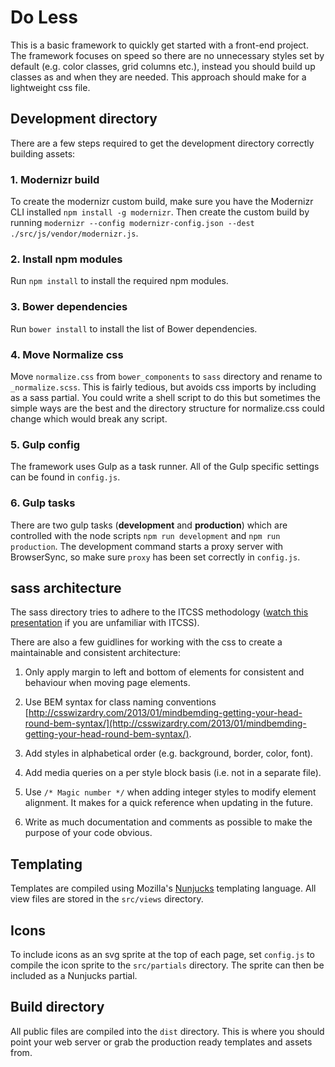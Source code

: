 # Do Less

This is a basic framework to quickly get started with a front-end project. The framework focuses on speed so there are no unnecessary styles set by default (e.g. color classes, grid columns etc.), instead you should build up classes as and when they are needed. This approach should make for a lightweight css file.

## Development directory

There are a few steps required to get the development directory correctly building assets:

### 1. Modernizr build

To create the modernizr custom build, make sure you have the Modernizr CLI installed `npm install -g modernizr`. Then create the custom build by running `modernizr --config modernizr-config.json --dest ./src/js/vendor/modernizr.js`.

### 2. Install npm modules

Run `npm install` to install the required npm modules.

### 3. Bower dependencies

Run `bower install` to install the list of Bower dependencies.

### 4. Move Normalize css

Move `normalize.css` from `bower_components` to `sass` directory and rename to `_normalize.scss`. This is fairly tedious, but avoids css imports by including as a sass partial. You could write a shell script to do this but sometimes the simple ways are the best and the directory structure for normalize.css could change which would break any script.

### 5. Gulp config

The framework uses Gulp as a task runner. All of the Gulp specific settings can be found in `config.js`.

### 6. Gulp tasks

There are two gulp tasks (**development** and **production**) which are controlled with the node scripts `npm run development` and `npm run production`. The development command starts a proxy server with BrowserSync, so make sure `proxy` has been set correctly in `config.js`.

## sass architecture

The sass directory tries to adhere to the ITCSS methodology ([watch this presentation](https://www.youtube.com/watch?v=1OKZOV-iLj4) if you are unfamiliar with ITCSS).

There are also a few guidlines for working with the css to create a maintainable and consistent architecture:

1. Only apply margin to left and bottom of elements for consistent and behaviour when moving page elements.
 
2. Use BEM syntax for class naming conventions [http://csswizardry.com/2013/01/mindbemding-getting-your-head-round-bem-syntax/](http://csswizardry.com/2013/01/mindbemding-getting-your-head-round-bem-syntax/).

3. Add styles in alphabetical order (e.g. background, border, color, font).

4. Add media queries on a per style block basis (i.e. not in a separate file).

5. Use `/* Magic number */` when adding integer styles to modify element alignment. It makes for a quick reference when updating in the future.

6. Write as much documentation and comments as possible to make the purpose of your code obvious. 

## Templating

Templates are compiled using Mozilla's [Nunjucks](https://mozilla.github.io/nunjucks/) templating language. All view files are stored in the `src/views` directory.

## Icons

To include icons as an svg sprite at the top of each page, set `config.js` to compile the icon sprite to the `src/partials` directory. The sprite can then be included as a Nunjucks partial.

## Build directory

All public files are compiled into the `dist` directory. This is where you should point your web server or grab the production ready templates and assets from.